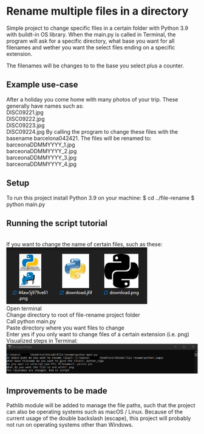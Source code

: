 # Rename multiple files in a directory

Simple project to change specific files in a certain folder with Python 3.9 with buildt-in OS library.
When the main.py is called in Terminal, the program will ask for a specific directory,
what base you want for all filenames and wether you want the select files ending on a specific extension.

The filenames will be changes to to the base you select plus a counter.

## Example use-case

After a holiday you come home with many photos of your trip. These generally have names such as:
<br>DISC09221.jpg
<br>DISC09222.jpg
<br>DISC09223.jpg
<br>DISC09224.jpg
By calling the program to change these files with the basename barcelona042421. The files will be renamed to:
<br>barceonaDDMMYYYY_1.jpg
<br>barceonaDDMMYYYY_2.jpg
<br>barceonaDDMMYYYY_3.jpg
<br>barceonaDDMMYYYY_4.jpg

## Setup

To run this project install Python 3.9 on your machine:
$ cd ../file-rename
$ python main.py

## Running the script tutorial

<br> If you want to change the name of certain files, such as these:
![Image of filenames to change](https://github.com/tvanrijsselt/file-renamer/blob/master/tutorial_images/files.png)
<br> Open terminal
<br> Change directory to root of file-rename project folder
<br> Call python main.py
<br> Paste directory where you want files to change
<br> Enter yes if you only want to change files of a certain extension (i.e. png)
<br> Visualized steps in Terminal:
![Overview of flow in Terminal](https://github.com/tvanrijsselt/file-renamer/blob/master/tutorial_images/screenshotfinal.png)


## Improvements to be made

Pathlib module will be added to manage the file paths, such that the project can also be operating systems such as macOS / Linux. Because of the current usage of the double backslash (escape), this project will probably not run on operating systems other than Windows.
